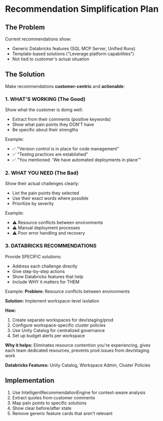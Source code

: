# Recommendation Simplification Plan

## The Problem
Current recommendations show:
- Generic Databricks features (SQL MCP Server, Unified Runs)
- Template-based solutions ("Leverage platform capabilities")
- Not tied to customer's actual situation

## The Solution
Make recommendations **customer-centric** and **actionable**:

### 1. WHAT'S WORKING (The Good)
Show what the customer is doing well:
- Extract from their comments (positive keywords)
- Show what pain points they DON'T have
- Be specific about their strengths

Example:
- ✅ "Version control is in place for code management"
- ✅ "Testing practices are established"
- ✅ "You mentioned: 'We have automated deployments in place'"

### 2. WHAT YOU NEED (The Bad)
Show their actual challenges clearly:
- List the pain points they selected
- Use their exact words where possible
- Prioritize by severity

Example:
- ⚠️ Resource conflicts between environments
- ⚠️ Manual deployment processes
- ⚠️ Poor error handling and recovery

### 3. DATABRICKS RECOMMENDATIONS
Provide SPECIFIC solutions:
- Address each challenge directly
- Give step-by-step actions
- Show Databricks features that help
- Include WHY it matters for THEM

Example:
**Problem:** Resource conflicts between environments

**Solution:** Implement workspace-level isolation

**How:**
1. Create separate workspaces for dev/staging/prod
2. Configure workspace-specific cluster policies
3. Use Unity Catalog for centralized governance
4. Set up budget alerts per workspace

**Why it helps:** Eliminates resource contention you're experiencing, gives each team dedicated resources, prevents prod issues from dev/staging work

**Databricks Features:** Unity Catalog, Workspace Admin, Cluster Policies

## Implementation
1. Use IntelligentRecommendationEngine for context-aware analysis
2. Extract quotes from customer comments
3. Map pain points to specific solutions
4. Show clear before/after state
5. Remove generic feature cards that aren't relevant

